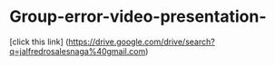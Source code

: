 # Group-error-video-presentation-
[click this link] (https://drive.google.com/drive/search?q=jalfredrosalesnaga%40gmail.com)
